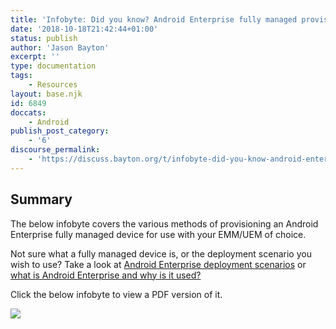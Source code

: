 ```yaml
---
title: 'Infobyte: Did you know? Android Enterprise fully managed provisioning methods'
date: '2018-10-18T21:42:44+01:00'
status: publish
author: 'Jason Bayton'
excerpt: ''
type: documentation
tags: 
    - Resources
layout: base.njk
id: 6849
doccats:
    - Android
publish_post_category:
    - '6'
discourse_permalink:
    - 'https://discuss.bayton.org/t/infobyte-did-you-know-android-enterprise-work-managed-provisioning-methods/227'
---
```

Summary
-------

The below infobyte covers the various methods of provisioning an Android Enterprise fully managed device for use with your EMM/UEM of choice.

Not sure what a fully managed device is, or the deployment scenario you wish to use? Take a look at [Android Enterprise deployment scenarios](/android/infobyte-did-you-know-android-enterprise-deployment-scenarios/) or [what is Android Enterprise and why is it used?](/android/what-is-android-enterprise-and-why-is-it-used/)

Click the below infobyte to view a PDF version of it.

[![](https://r2_worker.bayton.workers.dev/uploads/2018/10/DYK04.1.1.jpg)](https://r2_worker.bayton.workers.dev/download/doc/ae-general/infobytes/DYK04.1.1.pdf)